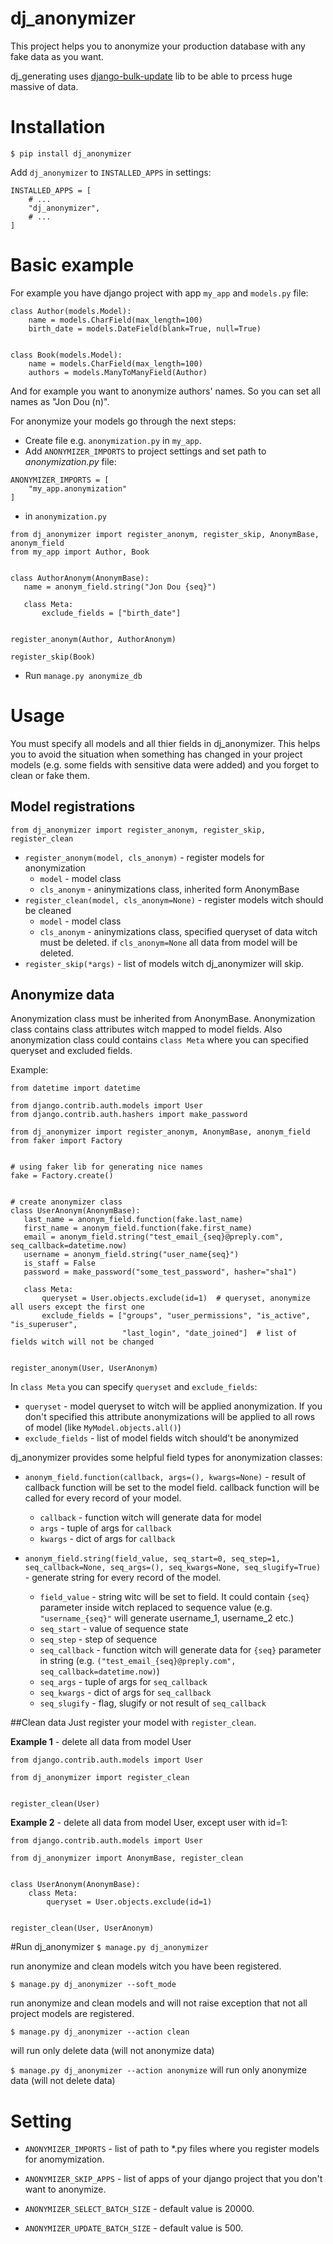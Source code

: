 dj_anonymizer
==================================
This project helps you to anonymize your production database with any fake data as you want.

dj_generating uses [django-bulk-update](https://github.com/aykut/django-bulk-update) lib to be able to prcess huge massive of data.

Installation
==================================
`$ pip install dj_anonymizer`

Add `dj_anonymizer` to `INSTALLED_APPS` in settings:

```
INSTALLED_APPS = [
    # ...
    "dj_anonymizer",
    # ...
]
```

Basic example
==================================
For example you have django project with app `my_app` and `models.py` file:
```
class Author(models.Model):
    name = models.CharField(max_length=100)
    birth_date = models.DateField(blank=True, null=True)


class Book(models.Model):
    name = models.CharField(max_length=100)
    authors = models.ManyToManyField(Author)
```
And for example you want to anonymize authors' names.
So you can set all names as "Jon Dou (n)".

For anonymize your models go through the next steps:

* Create file e.g. `anonymization.py` in `my_app`.
* Add `ANONYMIZER_IMPORTS` to project settings and set path to _anonymization.py_ file:
```
ANONYMIZER_IMPORTS = [
    "my_app.anonymization"
]
```
* in `anonymization.py`
```
from dj_anonymizer import register_anonym, register_skip, AnonymBase, anonym_field
from my_app import Author, Book


class AuthorAnonym(AnonymBase):
   name = anonym_field.string("Jon Dou {seq}")
   
   class Meta:
       exclude_fields = ["birth_date"]


register_anonym(Author, AuthorAnonym)

register_skip(Book)
```

* Run `manage.py anonymize_db`

Usage
===============
You must specify all models and all thier fields in dj_anonymizer. This helps you to avoid the situation when something has changed in your project models (e.g. some fields with sensitive data were added) and you forget to clean or fake them.

## Model registrations
`from dj_anonymizer import register_anonym, register_skip, register_clean`
* `register_anonym(model, cls_anonym)` - register models for anonymization
    * `model` - model class
    * `cls_anonym` - aninymizations class, inherited form AnonymBase
* `register_clean(model, cls_anonym=None)` - register models witch should be cleaned
    * `model` - model class
    * `cls_anonym` - aninymizations class, specified queryset of data witch must be deleted. if `cls_anonym=None` all data from model will be deleted.
* `register_skip(*args)` - list of models witch dj_anonymizer will skip.

## Anonymize data
Anonymization class must be inherited from AnonymBase. Anonymization class contains class attributes witch mapped to model fields. Also anonymization class could contains `class Meta` where you can specified queryset and excluded fields.

Example:
 ```angular2html
from datetime import datetime

from django.contrib.auth.models import User
from django.contrib.auth.hashers import make_password

from dj_anonymizer import register_anonym, AnonymBase, anonym_field
from faker import Factory


# using faker lib for generating nice names
fake = Factory.create()


# create anonymizer class
class UserAnonym(AnonymBase):
    last_name = anonym_field.function(fake.last_name)
    first_name = anonym_field.function(fake.first_name)
    email = anonym_field.string("test_email_{seq}@preply.com", seq_callback=datetime.now)
    username = anonym_field.string("user_name{seq}")
    is_staff = False
    password = make_password("some_test_password", hasher="sha1")

    class Meta:
        queryset = User.objects.exclude(id=1)  # queryset, anonymize all users except the first one
        exclude_fields = ["groups", "user_permissions", "is_active", "is_superuser",
                          "last_login", "date_joined"]  # list of fields witch will not be changed


register_anonym(User, UserAnonym)
```

In `class Meta` you can specify `queryset` and `exclude_fields`:
 * `queryset` - model queryset to witch will be applied anonymization. If you don't specified this attribute anonymizations will be applied to all rows of model (like `MyModel.objects.all()`)
 * `exclude_fields` - list of model fields witch should't be anonymized

dj_anonymizer provides some helpful field types for anonymization classes:
 
* `anonym_field.function(callback, args=(), kwargs=None)` - result of callback function will be set to the model field. callback function will be called for every record of your model.
    * `callback` - function witch will generate data for model
    * `args` - tuple of args for `callback`
    * `kwargs` - dict of args for `callback`

* `anonym_field.string(field_value, seq_start=0, seq_step=1, seq_callback=None, seq_args=(), seq_kwargs=None, seq_slugify=True)` - generate string for every record of the model.
    * `field_value` - string witc will be set to field. It could contain `{seq}` parameter inside witch replaced to sequence value (e.g. `"username_{seq}"` will generate username_1, username_2 etc.)
    * `seq_start` - value of sequence state
    * `seq_step` - step of sequence
    * `seq_callback` - function witch will generate data for `{seq}` parameter in string (e.g. `("test_email_{seq}@preply.com", seq_callback=datetime.now)`)
    * `seq_args` - tuple of args for `seq_callback`
    * `seq_kwargs` - dict of args for `seq_callback`
    * `seq_slugify` - flag, slugify or not result of `seq_callback`

##Clean data
Just register your model with `register_clean`.

**Example 1** - delete all data from model User
```
from django.contrib.auth.models import User

from dj_anonymizer import register_clean


register_clean(User)
```

**Example 2** - delete all data from model User, except user with id=1:
```
from django.contrib.auth.models import User

from dj_anonymizer import AnonymBase, register_clean


class UserAnonym(AnonymBase):
    class Meta:
        queryset = User.objects.exclude(id=1)


register_clean(User, UserAnonym)

```

#Run dj_anonymizer
`$ manage.py dj_anonymizer`

run anonymize and clean models witch you have been registered.

`$ manage.py dj_anonymizer --soft_mode`

run anonymize and clean models and will not raise exception that not all project models are registered. 



`$ manage.py dj_anonymizer --action clean`

will run only delete data (will not anonymize data)

`$ manage.py dj_anonymizer --action anonymize`
will run only anonymize data (will not delete data)

# Setting

* `ANONYMIZER_IMPORTS` - list of path to *.py files where you register models for anomymization.

* `ANONYMIZER_SKIP_APPS` - list of apps of your django project that you don't want to anonymize.

* `ANONYMIZER_SELECT_BATCH_SIZE` - default value is 20000. 

* `ANONYMIZER_UPDATE_BATCH_SIZE` - default value is 500.